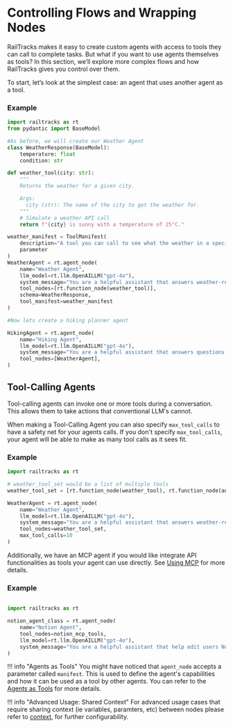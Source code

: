# Controlling Flows and Wrapping Nodes

RailTracks makes it easy to create custom agents with access to tools they can call to complete tasks. But what if you want to use agents themselves as tools? In this section, we’ll explore more complex flows and how RailTracks gives you control over them.

To start, let’s look at the simplest case: an agent that uses another agent as a tool.

### Example
```python
import railtracks as rt
from pydantic import BaseModel

#As before, we will create our Weather Agent
class WeatherResponse(BaseModel):
    temperature: float
    condition: str

def weather_tool(city: str):
    """
    Returns the weather for a given city.

    Args:
      city (str): The name of the city to get the weather for.
    """
    # Simulate a weather API call
    return f"{city} is sunny with a temperature of 25°C."

weather_manifest = ToolManifest(
    description="A tool you can call to see what the weather in a specified city"
    parameter
)
WeatherAgent = rt.agent_node(
    name="Weather Agent",
    llm_model=rt.llm.OpenAILLM("gpt-4o"),
    system_message="You are a helpful assistant that answers weather-related questions.",
    tool_nodes=[rt.function_node(weather_tool)],
    schema=WeatherResponse,
    tool_manifest=weather_manifest
)

#Now lets create a hiking planner agent

HikingAgent = rt.agent_node(
    name="Hiking Agent",
    llm_model=rt.llm.OpenAILLM("gpt-4o"),
    system_message="You are a helpful assistant that answers questions about conditions for hiking.",
    tool_nodes=[WeatherAgent],
)
```

## Tool-Calling Agents

Tool-calling agents can invoke one or more tools during a conversation. This allows them to take actions that conventional LLM's cannot.

When making a Tool-Calling Agent you can also specify `max_tool_calls` to have a safety net for your agents calls. If you don't specify `max_tool_calls`, your agent will be able to make as many tool calls as it sees fit.

### Example
```python
import railtracks as rt

# weather_tool_set would be a list of multiple tools
weather_tool_set = [rt.function_node(weather_tool), rt.function_node(another_tool)]

WeatherAgent = rt.agent_node(
    name="Weather Agent",
    llm_model=rt.llm.OpenAILLM("gpt-4o"),
    system_message="You are a helpful assistant that answers weather-related questions.",
    tool_nodes=weather_tool_set,
    max_tool_calls=10
)
```

Additionally, we have an MCP agent if you would like integrate API functionalities as tools your agent can use directly. See [Using MCP](../tools_mcp/mcp/MCP_tools_in_RT.md) for more details.

### Example
```python

import railtracks as rt

notion_agent_class = rt.agent_node(
    name="Notion Agent",
    tool_nodes=notion_mcp_tools,
    llm_model=rt.llm.OpenAILLM("gpt-4o"),
    system_message="You are a helpful assistant that help edit users Notion pages",
)
```


!!! info "Agents as Tools"
    You might have noticed that `agent_node` accepts a parameter called `manifest`. This is used to define the agent's capabilities and how it can be used as a tool by other agents. You can refer to the [Agents as Tools](../tools_mcp/tools/agents_as_tools.md) for more details.

!!! info "Advanced Usage: Shared Context"
    For advanced usage cases that require sharing context (ie variables, paramters, etc) between nodes please refer to [context](../advanced_usage/context.md), for further configurability.